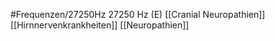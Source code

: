 #Frequenzen/27250Hz
27250 Hz (E)
[[Cranial Neuropathien]]
[[Hirnnervenkrankheiten]]
[[Neuropathien]]